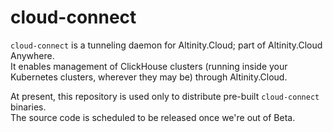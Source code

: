 # cloud-connect

`cloud-connect` is a tunneling daemon for Altinity.Cloud; part of 
Altinity.Cloud Anywhere.  
It enables management of ClickHouse clusters (running inside your Kubernetes clusters,
wherever they may be) through Altinity.Cloud. 

At present, this repository is used only to distribute pre-built `cloud-connect` binaries.  
The source code is scheduled to be released once we're out of Beta. 
